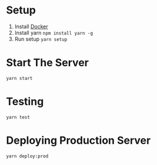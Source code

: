 # Setup
1. Install [Docker](https://docs.docker.com/install/linux/docker-ce/ubuntu/)
2. Install yarn `npm install yarn -g`
3. Run setup `yarn setup`

# Start The Server
`yarn start`

# Testing
`yarn test`

# Deploying Production Server
`yarn deploy:prod`
